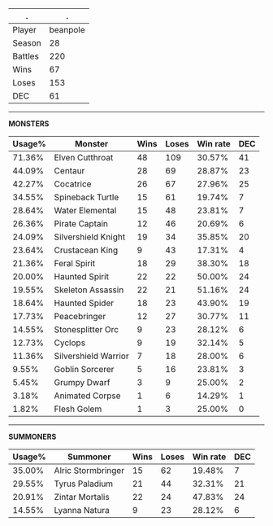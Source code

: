 .|.
|-|-
Player|beanpole
Season|28
Battles|220
Wins|67
Loses|153
DEC|61

---
**MONSTERS**

Usage%|Monster|Wins|Loses|Win rate|DEC|
-|-|-|-|-|-|
71.36%|Elven Cutthroat|48|109|30.57%|41|
44.09%|Centaur|28|69|28.87%|23|
42.27%|Cocatrice|26|67|27.96%|25|
34.55%|Spineback Turtle|15|61|19.74%|7|
28.64%|Water Elemental|15|48|23.81%|7|
26.36%|Pirate Captain|12|46|20.69%|6|
24.09%|Silvershield Knight|19|34|35.85%|20|
23.64%|Crustacean King|9|43|17.31%|4|
21.36%|Feral Spirit|18|29|38.30%|18|
20.00%|Haunted Spirit|22|22|50.00%|24|
19.55%|Skeleton Assassin|22|21|51.16%|24|
18.64%|Haunted Spider|18|23|43.90%|19|
17.73%|Peacebringer|12|27|30.77%|11|
14.55%|Stonesplitter Orc|9|23|28.12%|6|
12.73%|Cyclops|9|19|32.14%|5|
11.36%|Silvershield Warrior|7|18|28.00%|6|
9.55%|Goblin Sorcerer|5|16|23.81%|3|
5.45%|Grumpy Dwarf|3|9|25.00%|2|
3.18%|Animated Corpse|1|6|14.29%|1|
1.82%|Flesh Golem|1|3|25.00%|0|

---
**SUMMONERS**

Usage%|Summoner|Wins|Loses|Win rate|DEC|
-|-|-|-|-|-|
35.00%|Alric Stormbringer|15|62|19.48%|7|
29.55%|Tyrus Paladium|21|44|32.31%|21|
20.91%|Zintar Mortalis|22|24|47.83%|24|
14.55%|Lyanna Natura|9|23|28.12%|6|
